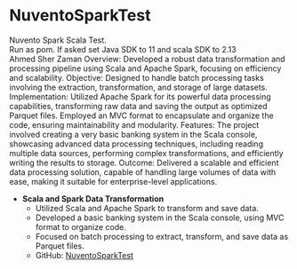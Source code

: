 # NuventoSparkTest
Nuvento Spark Scala Test.
<br>
Run as pom. If asked set Java SDK to 11 and scala SDK to 2.13
<br>
Ahmed Sher Zaman
Overview: Developed a robust data transformation and processing pipeline using Scala and Apache Spark, focusing on efficiency and scalability.
Objective: Designed to handle batch processing tasks involving the extraction, transformation, and storage of large datasets.
Implementation: Utilized Apache Spark for its powerful data processing capabilities, transforming raw data and saving the output as optimized Parquet files. Employed an MVC format to encapsulate and organize the code, ensuring maintainability and modularity.
Features: The project involved creating a very basic banking system in the Scala console, showcasing advanced data processing techniques, including reading multiple data sources, performing complex transformations, and efficiently writing the results to storage.
Outcome: Delivered a scalable and efficient data processing solution, capable of handling large volumes of data with ease, making it suitable for enterprise-level applications.
- **Scala and Spark Data Transformation**
  <ul>
    <li>Utilized Scala and Apache Spark to transform and save data.</li>
    <li>Developed a basic banking system in the Scala console, using MVC format to organize code.</li>
    <li>Focused on batch processing to extract, transform, and save data as Parquet files.</li>
    <li>GitHub: <a href="https://github.com/AhmedSZaman/NuventoSparkTest">NuventoSparkTest</a></li>
  </ul>
